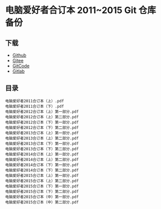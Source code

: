 # 电脑爱好者合订本 2011~2015 Git 仓库备份

## 下载

+   [Github](https://github.com/cfan-archive/cfan-2011-2015)
+   [Gitee](https://gitee.com/cfan-archive/cfan-2011-2015)
+   [GitCode](https://gitcode.net/apachecn/cfan-2011-2015)
+   [Gitlab](https://gitlab.com/it-ebooks/cfan-2011-2015)

## 目录

```
电脑爱好者2011合订本（上）.pdf
电脑爱好者2011合订本（下）.pdf
电脑爱好者2012合订本（上）第一部分.pdf
电脑爱好者2012合订本（上）第二部分.pdf
电脑爱好者2012合订本（下）第一部分.pdf
电脑爱好者2012合订本（下）第二部分.pdf
电脑爱好者2013合订本（上）第一部分.pdf
电脑爱好者2013合订本（上）第二部分.pdf
电脑爱好者2013合订本（下）第一部分.pdf
电脑爱好者2013合订本（下）第二部分.pdf
电脑爱好者2014合订本（上）第一部分.pdf
电脑爱好者2014合订本（上）第二部分.pdf
电脑爱好者2014合订本（下）第一部分.pdf
电脑爱好者2014合订本（下）第二部分.pdf
电脑爱好者2015合订本（上）第一部分.pdf
电脑爱好者2015合订本（上）第二部分.pdf
电脑爱好者2015合订本（下）第一部分.pdf
电脑爱好者2015合订本（下）第二部分.pdf
电脑爱好者2015合订本（中）第一部分.pdf
电脑爱好者2015合订本（中）第二部分.pdf
```